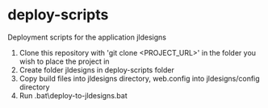 # deploy-scripts
Deployment scripts for the application jldesigns

1. Clone this repository with 'git clone <PROJECT_URL>' in the folder you wish to place the project in
2. Create folder jldesigns in deploy-scripts folder
3. Copy build files into jldesigns directory, web.config into jldesigns/config directory
4. Run .bat\deploy-to-jldesigns.bat

